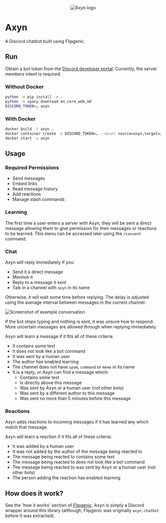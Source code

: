 <p align="center">
  <img
    src="images/axyn.png"
    alt="Axyn logo"
  />
</p>

# Axyn

A Discord chatbot built using Flipgenic.

## Run

Obtain a bot token from the
[Discord developer portal](https://discord.com/developers/applications).
Currently, the server members intent is required.

### Without Docker

```sh
python -m pip install -e .
python -m spacy download en_core_web_md
DISCORD_TOKEN=… axyn
```

### With Docker

```sh
docker build -t axyn .
docker container create -e DISCORD_TOKEN=… --mount source=axyn,target=/axyn --name axyn axyn
docker start -a axyn
```

## Usage

### Required Permissions

- Send messages
- Embed links
- Read message history
- Add reactions
- Manage slash commands

### Learning

The first time a user enters a server with Axyn, they will be sent a direct
message allowing them to give permission for their messages or reactions to be
learned. This menu can be accessed later using the `/consent` command.

### Chat

Axyn will reply immediately if you:

- Send it a direct message
- Mention it
- Reply to a message it sent
- Talk in a channel with `axyn` in its name

Otherwise, it will wait some time before replying. The delay is adjusted using
the average interval between messages in the current channel.

![Screenshot of example conversation](images/Screenshot_20200426_124703.png)

If the bot stops typing and nothing is sent, it was unsure how to respond.
More uncertain messages are allowed through when replying immediately.

Axyn will learn a message if it fits all of these criteria:

- It contains some text
- It does not look like a bot command
- It was sent by a human user
- The author has enabled learning
- The channel does not have `spam`, `command` or `meme` in its name
- It is a reply, or Axyn can find a message which:
  - Contains some text
  - Is directly above this message
  - Was sent by Axyn or a human user (not other bots)
  - Was sent by a different author to this message
  - Was sent no more than 5 minutes before this message

### Reactions

Axyn adds reactions to incoming messages if it has learned any which match that
message.

Axyn will learn a reaction if it fits all of these criteria:

- It was added by a human user
- It was not added by the author of the message being reacted to
- The message being reacted to contains some text
- The message being reacted to does not look like a bot command
- The message being reacted to was sent by Axyn or a human user (not other bots)
- The person adding the reaction has enabled learning

## How does it work?

See the 'how it works' section of [Flipgenic](https://github.com/danth/flipgenic/blob/master/README.md#how-does-it-work).
Axyn is simply a Discord wrapper around this library (although, Flipgenic was
originally `axyn.chatbot` before it was extracted).
